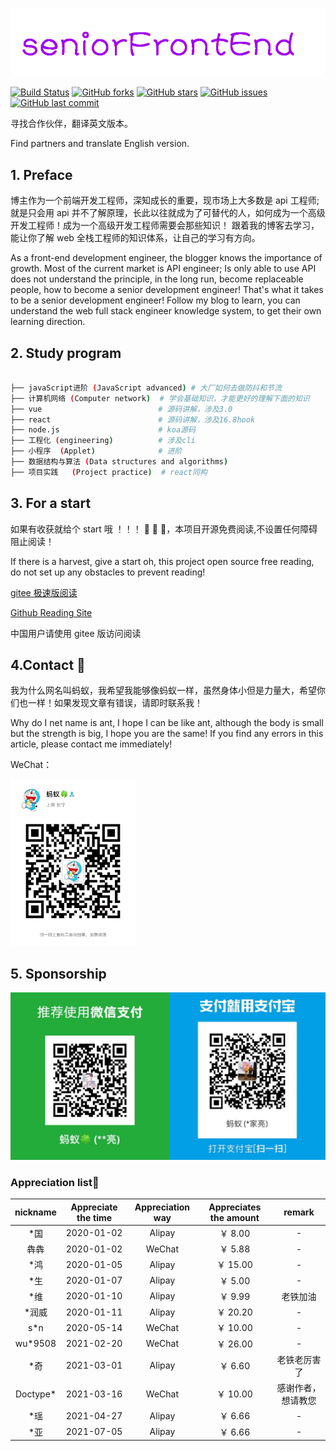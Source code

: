 ![seniorFrontEnd](./image/seniorFrontEnd.png)

[![Build Status](https://travis-ci.com/hejialianghe/Senior-FrontEnd.svg?branch=master)](https://travis-ci.com/hejialianghe/Senior-FrontEnd) [![GitHub forks](https://img.shields.io/github/forks/hejialianghe/Senior-FrontEnd.svg?style=flat-square)](https://github.com/hejialianghe/Senior-FrontEnd/network) [![GitHub stars](https://img.shields.io/github/stars/hejialianghe/Senior-FrontEnd.svg?style=flat-square)](https://github.com/hejialianghe/Senior-FrontEnd/stargazers) [![GitHub issues](https://img.shields.io/github/issues/hejialianghe/Senior-FrontEnd.svg?style=flat-square)](https://github.com/hejialianghe/Senior-FrontEnd/issues) [![GitHub last commit](https://img.shields.io/github/last-commit/hejialianghe/Senior-FrontEnd.svg?style=flat-square)](https://github.com/hejialianghe/Senior-FrontEnd/commits/master)

寻找合作伙伴，翻译英文版本。

Find partners and translate English version.

## 1. Preface

博主作为一个前端开发工程师，深知成长的重要，现市场上大多数是 api 工程师;就是只会用 api 并不了解原理，长此以往就成为了可替代的人，如何成为一个高级开发工程师！成为一个高级开发工程师需要会那些知识！
跟着我的博客去学习，能让你了解 web 全栈工程师的知识体系，让自己的学习有方向。

As a front-end development engineer, the blogger knows the importance of growth. Most of the current market is API engineer; Is only able to use API does not understand the principle, in the long run, become replaceable people, how to become a senior development engineer! That's what it takes to be a senior development engineer! Follow my blog to learn, you can understand the web full stack engineer knowledge system, to get their own learning direction.

## 2. Study program

```bash

├── javaScript进阶 (JavaScript advanced) # 大厂如何去做防抖和节流
├── 计算机网络 (Computer network)  # 学会基础知识，才能更好的理解下面的知识
├── vue                          # 源码讲解，涉及3.0
├── react                        # 源码讲解，涉及16.8hook
├── node.js                      # koa源码
├── 工程化 (engineering)          # 涉及cli
├── 小程序  (Applet)              # 进阶
├── 数据结构与算法 (Data structures and algorithms)                 
├── 项目实践   (Project practice)  # react同构

```

## 3. For a start

如果有收获就给个 start 哦 ！！！ :pray: :pray: :pray:，本项目开源免费阅读,不设置任何障碍阻止阅读！

If there is a harvest, give a start oh, this project open source free reading, do not set up any obstacles to prevent reading!

[gitee 极速版阅读](https://hejialianghe.gitee.io/)

[Github Reading Site](https://hejialianghe.github.io/)

中国用户请使用 gitee 版访问阅读

## 4.Contact :vibration_mode:

我为什么网名叫蚂蚁，我希望我能够像蚂蚁一样，虽然身体小但是力量大，希望你们也一样！如果发现文章有错误，请即时联系我！

Why do I net name is ant, I hope I can be like ant, although the body is small but the strength is big, I hope you are the same! If you find any errors in this article, please contact me immediately!

WeChat：

<img src="./docs/.vuepress/public/weixin.jpeg" width="200" />

## 5. Sponsorship

![赞助渠道 Sponsorship channels](./image/money.f845196d.png)

### Appreciation list:art:

| nickname  | Appreciate the time | Appreciation way | Appreciates the amount |       remark       |
| :-------: | :-----------------: | :--------------: | :--------------------: | :----------------: |
|   \*国    |     2020-01-02      |      Alipay      |        ￥ 8.00         |         -          |
|   犇犇    |     2020-01-02      |      WeChat      |        ￥ 5.88         |         -          |
|   \*鸿    |     2020-01-05      |      Alipay      |        ￥ 15.00        |         -          |
|   \*生    |     2020-01-07      |      Alipay      |        ￥ 5.00         |         -          |
|   \*维    |     2020-01-10      |      Alipay      |        ￥ 9.99         |      老铁加油      |
|  \*润威   |     2020-01-11      |      Alipay      |        ￥ 20.20        |         -          |
|   s\*n    |     2020-05-14      |      WeChat      |        ￥ 10.00        |         -          |
| wu\*9508  |     2021-02-20      |      WeChat      |        ￥ 26.00        |         -          |
|   \*奇    |     2021-03-01      |      Alipay      |        ￥ 6.60         |    老铁老厉害了    |
| Doctype\* |     2021-03-16      |      WeChat      |        ￥ 10.00        | 感谢作者，想请教您 |
|   \*瑶    |     2021-04-27      |      Alipay      |        ￥ 6.66         |         -          |
|   \*亚    |     2021-07-05      |      Alipay      |        ￥ 6.66         |         -          |

